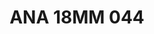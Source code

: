 ---
title: ANA 18MM 044
date: 
draft: false

# descripcion
description : Anillo de plata 925 y nácar. Modelo en blanco

materials: Plata 925

color: 

dimensions: 18mm diámetro

code: 05-29-1310

type: "Anillos"

categories: []

price: $13.760,00

price_eftvo: $11.700,00

# Images
# first image will be shown in the product page
images:
  # - image: "images/path_to_image"
  # La ubicacion de las imagenes es imagenes/Anillos/Anillos.Nácar/05-29-1310-ana-18mm-044

---